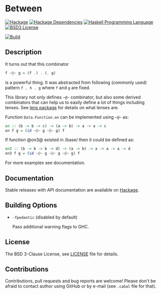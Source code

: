 Between
=======

[![Hackage](http://img.shields.io/hackage/v/between.svg)][Hackage: between]
[![Hackage Dependencies](https://img.shields.io/hackage-deps/v/between.svg)](http://packdeps.haskellers.com/reverse/between)
[![Haskell Programming Language](https://img.shields.io/badge/language-Haskell-blue.svg)][Haskell.org]
[![BSD3 License](http://img.shields.io/badge/license-BSD3-brightgreen.svg)][tl;dr Legal: BSD3]

[![Build](https://travis-ci.org/trskop/between.svg)](https://travis-ci.org/trskop/between)


Description
-----------

It turns out that this combinator

````Haskell
f ~@~ g = (f .) . (. g)
````

is a powerful thing. It was abstracted from following (commonly used)
pattern `f . h . g` where `f` and `g` are fixed.

This library not only defines `~@~` combinator, but also some derived
combinators that can help us to easily define a lot of things including
lenses. See [lens package][Hackage: lens] for details on what lenses are.

Function `Data.Function.on` can be implemented using `~@~` as:

````Haskell
on :: (b -> b -> c) -> (a -> b) -> a -> a -> c
on f g = (id ~@~ g ~@~ g) f
````

If function @on3@ existed in /base/ then it could be defined as:

````Haskell
on3 :: (b -> b -> b -> d) -> (a -> b) -> a -> a -> a -> d
on3 f g = (id ~@~ g ~@~ g ~@~ g) f
````

For more examples see documentation.


Documentation
-------------

Stable releases with API documentation are available on
[Hackage][Hackage: between].


Building Options
----------------

* `-fpedantic` (disabled by default)

  Pass additional warning flags to GHC.


License
-------

The BSD 3-Clause License, see [LICENSE][] file for details.


Contributions
-------------

Contributions, pull requests and bug reports are welcome! Please don't be
afraid to contact author using GitHub or by e-mail (see `.cabal` file for
that).



[Hackage: between]:
    https://hackage.haskell.org/package/between
[Hackage: lens]:
    http://hackage.haskell.org/package/lens
[Haskell.org]:
  http://www.haskell.org
  "The Haskell Programming Language"
[tl;dr Legal: BSD3]:
  https://tldrlegal.com/license/bsd-3-clause-license-%28revised%29
  "BSD 3-Clause License (Revised)"
[LICENSE]:
  https://github.com/trskop/between/blob/master/LICENSE
  "License of between package."
